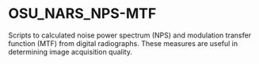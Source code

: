 # OSU_NARS_NPS-MTF
Scripts to calculated noise power spectrum (NPS) and modulation transfer function (MTF) from digital radiographs. These measures are useful in determining image acquisition quality.
